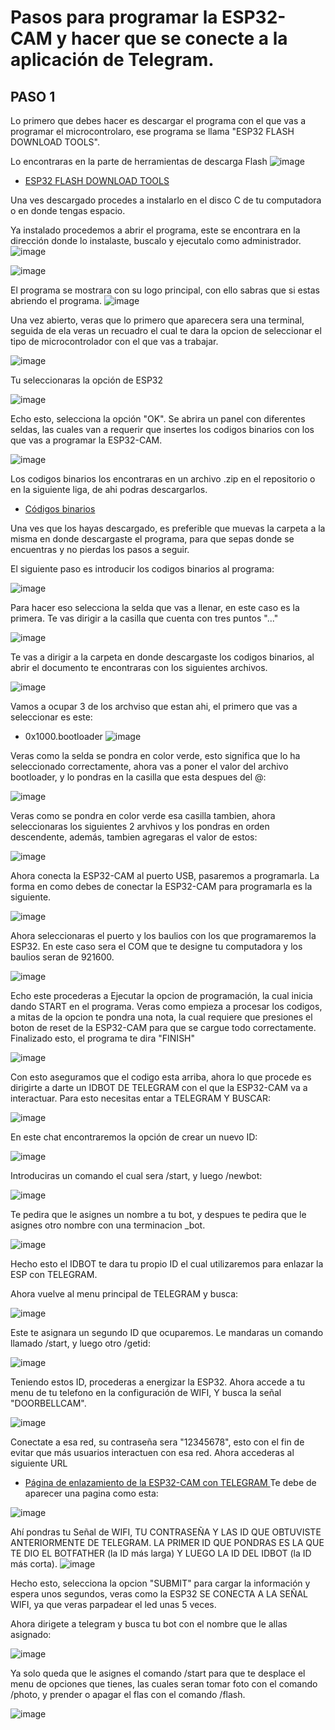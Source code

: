 # Pasos para programar la ESP32-CAM y hacer que se conecte a la aplicación de Telegram.

## PASO 1
Lo primero que debes hacer es descargar el programa con el que vas a programar el microcontrolaro, ese programa se llama "ESP32 FLASH DOWNLOAD TOOLS".

Lo encontraras en la parte de herramientas de descarga Flash
![image](https://github.com/GreciaAbarcaM/DIY-Inventario-De-KITS/assets/135075213/afb7863e-5f95-464b-b84c-a25efee755d0)
- [ ESP32 FLASH DOWNLOAD TOOLS ](https://www.espressif.com/en/support/download/other-tools)

Una ves descargado procedes a instalarlo en el disco C de tu computadora o en donde tengas espacio.

Ya instalado procedemos a abrir el programa, este se encontrara en la dirección donde lo instalaste, buscalo y ejecutalo como administrador.
![image](https://github.com/GreciaAbarcaM/DIY-Inventario-De-KITS/assets/135075213/a9762a46-b518-44cf-b0e3-53cc4e609fcb)

![image](https://github.com/GreciaAbarcaM/DIY-Inventario-De-KITS/assets/135075213/6592b865-c0a2-4be5-8cdc-b9736505d945)

El programa se mostrara con su logo principal, con ello sabras que si estas abriendo el programa.
![image](https://github.com/GreciaAbarcaM/DIY-Inventario-De-KITS/assets/135075213/6aeed1f7-cdc8-457d-b879-1f95050e6024)

Una vez abierto, veras que lo primero que aparecera sera una terminal, seguida de ela veras un recuadro el cual te dara la opcion de seleccionar el tipo de microcontrolador con el que vas a trabajar.

![image](https://github.com/GreciaAbarcaM/DIY-Inventario-De-KITS/assets/135075213/65e372da-a229-49cb-a1f3-f3be8737b8c4)

Tu seleccionaras la opción de ESP32

![image](https://github.com/GreciaAbarcaM/DIY-Inventario-De-KITS/assets/135075213/e0fdd3f9-08a7-4345-b8e2-2832b0216095)

Echo esto, selecciona la opción "OK". Se abrira un panel con diferentes seldas, las cuales van a requerir que insertes los codigos binarios con los que vas a programar la ESP32-CAM.

![image](https://github.com/GreciaAbarcaM/DIY-Inventario-De-KITS/assets/135075213/7974276d-d7e9-4642-832b-d7a91ba4268e)

Los codigos binarios los encontraras en un archivo .zip en el repositorio o en la siguiente liga, de ahi podras descargarlos.

- [ Códigos binarios ](https://drive.google.com/file/d/1RPjUQXg_04nWLqCY7mIbu_l8wDB-TKUb/view)

Una ves que los hayas descargado, es preferible que muevas la carpeta a la misma en donde descargaste el programa, para que sepas donde se encuentras y no pierdas los pasos a seguir.

El siguiente paso es introducir los codigos binarios al programa:

![image](https://github.com/GreciaAbarcaM/DIY-Inventario-De-KITS/assets/135075213/ef99e44b-886a-4e36-a28e-aba8083528b9)

Para hacer eso selecciona la selda que vas a llenar, en este caso es la primera. 
Te vas dirigir a la casilla que cuenta con tres puntos "..." 

![image](https://github.com/GreciaAbarcaM/DIY-Inventario-De-KITS/assets/135075213/448e32d1-8497-425e-8776-4b5afd45bf01)

Te vas a dirigir a la carpeta en donde descargaste los codigos binarios, al abrir el documento te encontraras con los siguientes archivos.

![image](https://github.com/GreciaAbarcaM/DIY-Inventario-De-KITS/assets/135075213/e01b4e24-dd64-4e5b-9e06-d022b1557980)

Vamos a ocupar 3 de los archviso que estan ahi, el primero que vas a seleccionar es este:
- 0x1000.bootloader
![image](https://github.com/GreciaAbarcaM/DIY-Inventario-De-KITS/assets/135075213/0f0e00d1-a085-45f0-8137-7c080a9e1c65)

Veras como la selda se pondra en color verde, esto significa que lo ha seleccionado correctamente, ahora vas a poner el valor del archivo bootloader, y lo pondras en la casilla que esta despues del @:

![image](https://github.com/GreciaAbarcaM/DIY-Inventario-De-KITS/assets/135075213/61d7ec86-2582-43c3-b59f-43b29c5c9ee1)

Veras como se pondra en color verde esa casilla tambien, ahora seleccionaras los siguientes 2 arvhivos y los pondras en orden descendente, además, tambien agregaras el valor de estos:

![image](https://github.com/GreciaAbarcaM/DIY-Inventario-De-KITS/assets/135075213/956cd956-2597-404d-a380-f1ba784c8ac3)

Ahora conecta la ESP32-CAM  al puerto USB, pasaremos a programarla. La forma en como debes de conectar la ESP32-CAM para programarla es la siguiente.

![image](https://github.com/GreciaAbarcaM/DIY-Inventario-De-KITS/assets/135075213/c1d3d1f7-9578-413c-b22a-18020c52248b)

Ahora seleccionaras el puerto y los baulios con los que programaremos la ESP32. En este caso sera el COM que te designe tu computadora y los baulios seran de 921600.

![image](https://github.com/GreciaAbarcaM/DIY-Inventario-De-KITS/assets/135075213/e3a80f07-c84a-4e83-9fd9-3369259db2dd)

Echo este procederas a Ejecutar la opcion de programación, la cual inicia dando START en el programa. Veras como empieza a procesar los codigos, a mitas de la opcion te pondra una nota, la cual requiere que presiones el boton de reset de la ESP32-CAM para que se cargue todo correctamente.
Finalizado esto, el programa te dira "FINISH"

![image](https://github.com/GreciaAbarcaM/DIY-Inventario-De-KITS/assets/135075213/bdf8c783-0d4c-41dc-b143-15843cb3d097)

Con esto aseguramos que el codigo esta arriba, ahora lo que procede es dirigirte a darte un IDBOT DE TELEGRAM con el que la ESP32-CAM va a interactuar.
Para esto necesitas entar a TELEGRAM Y BUSCAR:

![image](https://github.com/GreciaAbarcaM/DIY-Inventario-De-KITS/assets/135075213/9a0eab5d-bc8f-4d1a-a527-6ac925f0c6e9)

En este chat encontraremos la opción de crear un nuevo ID:

![image](https://github.com/GreciaAbarcaM/DIY-Inventario-De-KITS/assets/135075213/70788783-f669-4371-8fb2-5228dacf0834)

Introduciras un comando el cual sera /start, y luego /newbot:

![image](https://github.com/GreciaAbarcaM/DIY-Inventario-De-KITS/assets/135075213/b412b869-1c2a-46f6-95ca-e3a3d731de82)

Te pedira que le asignes un nombre a tu bot, y despues te pedira que le asignes otro nombre con una terminacion _bot.

![image](https://github.com/GreciaAbarcaM/DIY-Inventario-De-KITS/assets/135075213/d6e3dfe5-7828-4b5a-a923-9b69e87020e0)

Hecho esto el IDBOT te dara tu propio ID el cual utilizaremos para enlazar la ESP con TELEGRAM.

Ahora vuelve al menu principal de TELEGRAM y busca:

![image](https://github.com/GreciaAbarcaM/DIY-Inventario-De-KITS/assets/135075213/83f87eb5-7017-43b0-a2b2-24dc7e67ef2c)

Este te asignara un segundo ID que ocuparemos.
Le mandaras un comando llamado /start, y luego otro /getid:

![image](https://github.com/GreciaAbarcaM/DIY-Inventario-De-KITS/assets/135075213/9171dcee-7790-4065-83c1-9d6623953eb5)

Teniendo estos ID, procederas a energizar la ESP32.
Ahora accede a tu menu de tu telefono en la configuración de WIFI, Y busca la señal "DOORBELLCAM".

![image](https://github.com/GreciaAbarcaM/DIY-Inventario-De-KITS/assets/135075213/44e2b6bc-d686-4dfa-a02c-5bdc196c1db4)

Conectate a esa red, su contraseña sera "12345678", esto con el fin de evitar que más usuarios interactuen con esa red.
Ahora accederas al siguiente URL
- [ Página de enlazamiento de la ESP32-CAM con TELEGRAM ](192.168.4.1)
Te debe de aparecer una pagina como esta:

![image](https://github.com/GreciaAbarcaM/DIY-Inventario-De-KITS/assets/135075213/c3d05d60-0909-429a-91e2-b13b74ddb5a8)

Ahí pondras tu Señal de WIFI, TU CONTRASEÑA Y LAS ID QUE OBTUVISTE ANTERIORMENTE DE TELEGRAM.
LA PRIMER ID QUE PONDRAS ES LA QUE TE DIO EL BOTFATHER (la ID más larga) Y LUEGO LA ID DEL IDBOT (la ID más corta).
![image](https://github.com/GreciaAbarcaM/DIY-Inventario-De-KITS/assets/135075213/77e1d399-aaa7-47e5-b32d-5efd00291d2a)

Hecho esto, selecciona la opcion "SUBMIT" para cargar la información y espera unos segundos, veras como la ESP32 SE CONECTA A LA SEÑAL WIFI, ya que veras parpadear el led unas 5 veces.

Ahora dirigete a telegram y busca tu bot con el nombre que le allas asignado:

![image](https://github.com/GreciaAbarcaM/DIY-Inventario-De-KITS/assets/135075213/c73a7966-d486-4783-a8a2-c9c9f1f69e3d)

Ya solo queda que le asignes el comando /start para que te desplace el menu de opciones que tienes, las cuales seran tomar foto con el comando /photo, y prender o apagar el flas con el comando /flash.

![image](https://github.com/GreciaAbarcaM/DIY-Inventario-De-KITS/assets/135075213/f2e44dbb-8000-4418-945d-ad4246110af6)



